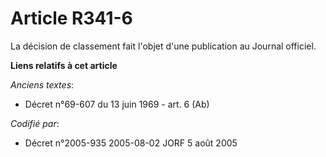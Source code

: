 # Article R341-6

La décision de classement fait l'objet d'une publication au Journal officiel.

**Liens relatifs à cet article**

_Anciens textes_:

  - Décret n°69-607 du 13 juin 1969 - art. 6 (Ab)

_Codifié par_:

  - Décret n°2005-935 2005-08-02 JORF 5 août 2005
